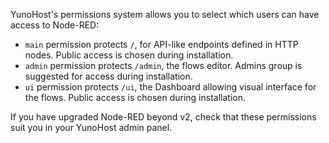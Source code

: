 YunoHost's permissions system allows you to select which users can have access to Node-RED:
* `main` permission protects `/`, for API-like endpoints defined in HTTP nodes. Public access is chosen during installation.
* `admin` permission protects `/admin`, the flows editor. Admins group is suggested for access during installation.
* `ui` permission protects `/ui`, the Dashboard allowing visual interface for the flows. Public access is chosen during installation.

If you have upgraded Node-RED beyond v2, check that these permissions suit you in your YunoHost admin panel.
